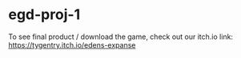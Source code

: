 # egd-proj-1

To see final product / download the game, check out our itch.io link: https://tygentry.itch.io/edens-expanse
